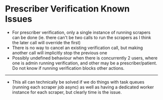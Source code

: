 # Prescriber Verification Known Issues
- For prescriber verification, only a single instance of running scrapers can be done (ie. there can't be two calls to run the scrapers as I think the later call will override the first)
- There is no way to cancel an existing verification call, but making another call will implicitly stop the previous one
- Possibly undefined behaviour when there is concurrently 2 users, where one is admin running verification, and other may be a prescriber/patient. Do not know if running verification blocks other actions.
---
- This all can technically be solved if we do things with task queues (running each scraper job async) as well as having a dedicated worker instance for each scraper, but clearly time is the issue.